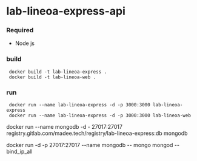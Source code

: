 
# lab-lineoa-express-api

### Required

- Node js



### build

```
 docker build -t lab-lineoa-express .
 docker build -t lab-lineoa-web .
```


### run

```
 docker run --name lab-lineoa-express -d -p 3000:3000 lab-lineoa-express
 docker run --name lab-lineoa-express -d -p 3000:3000 lab-lineoa-web
```



docker run --name mongodb -d - 27017:27017 registry.gitlab.com/madee.tech/registry/lab-lineoa-express:db mongodb

docker run -d -p 27017:27017 --name mongodb -- mongo mongod --bind_ip_all 

